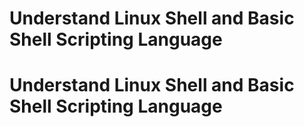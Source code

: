 # Understand Linux Shell and Basic Shell Scripting Language
# Understand Linux Shell and Basic Shell Scripting Language

